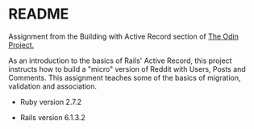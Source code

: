 # README

Assignment from the Building with Active Record section of [The Odin Project.](https://www.theodinproject.com/paths/full-stack-ruby-on-rails/courses/ruby-on-rails/lessons/building-with-active-record-ruby-on-rails) 

As an introduction to the basics of Rails' Active Record, this project instructs how to build a "micro" version of Reddit with Users, Posts and Comments. This assignment teaches some of the basics of migration, validation and association. 

* Ruby version 2.7.2

* Rails version 6.1.3.2
